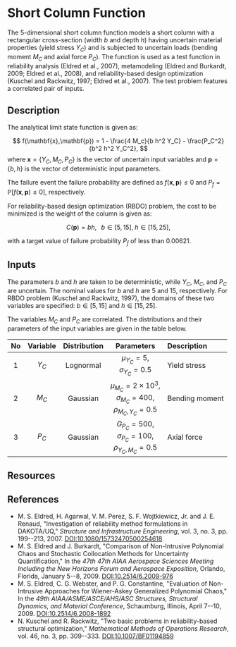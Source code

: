 # Short Column Function

[//]: # "Benchmark type: test-function"
[//]: # "Application fields: reliability, metamodeling, rbdo"
[//]: # "Dimension: 5-dimension"

The 5-dimensional short column function models a short column with a rectangular cross-section (width $b$ and depth $h$) having uncertain material properties (yield stress $Y_C$) and is subjected to uncertain loads (bending moment $M_C$ and axial force $P_C$). The function is used as a test function in reliability analysis (Eldred et al., 2007), metamodeling (Eldred and Burkardt, 2009; Eldred et al., 2008), and reliability-based design optimization (Kuschel and Rackwitz, 1997; Eldred et al., 2007). The test problem features a correlated pair of inputs.

## Description

The analytical limit state function is given as:

$$
f(\mathbf{x},\mathbf{p}) = 1 - \frac{4 M_c}{b h^2 Y_C} - \frac{P_C^2}{b^2 h^2 Y_C^2},
$$
where $\mathbf{x} = \{Y_C, M_C, P_C\}$ is the vector of uncertain input variables 
and $\mathbf{p} = \{ b, h\}$ is the vector of deterministic input parameters.

The failure event the failure probability are defined as $f(\mathbf{x},\mathbf{p}) \leq 0$ and $P_f = \mathbb{P}[f(\mathbf{x},\mathbf{p}) \leq 0]$, respectively.

For reliability-based design optimization (RBDO) problem, the cost to be minimized is the weight of the column is given as:

$$
C(\mathbf{p}) = b h, \;\;\; b \in [5, 15], \; h \in [15,25],
$$

with a target value of failure probability $P_f$ of less than $0.00621$.

## Inputs

The parameters $b$ and $h$ are taken to be deterministic, while $Y_C$, $M_C$, and $P_C$ are uncertain. The nominal values for $b$ and $h$ are $5$ and $15$, respectively. For RBDO problem (Kuschel and Rackwitz, 1997), the domains of these two variables are specified: $b \in [5,15]$ and $h \in [15,25]$. 

The variables $M_C$ and $P_C$ are correlated. The distributions and their parameters of the input variables are given in the table below.

| No  | Variable | Distribution | Parameters | Description |
| :-: | :------: | :----------: | :---------: | :---------- |
| 1   | $Y_C$    | Lognormal  | $\mu_{Y_C} = 5,$<br/>$\sigma_{Y_C} = 0.5$ | Yield stress |
| 2   | $M_C$    | Gaussian   | $\mu_{M_C} = 2 \times 10^3,$<br/>$\sigma_{M_C} = 400,$<br/>$\rho_{M_C, Y_C} = 0.5$ | Bending moment |
| 3   | $P_C$    | Gaussian   | $G_{P_C} = 500,$<br/>$\sigma_{P_C} = 100,$<br/>$\rho_{Y_C, M_C} = 0.5$ | Axial force   |


## Resources

## References

* M. S. Eldred, H. Agarwal, V. M. Perez, S. F. Wojtkiewicz, Jr. and J. E. Renaud, "Investigation of reliability method formulations in DAKOTA/UQ," _Structure and Infrastructure Engineering_, vol. 3, no. 3, pp. 199--213, 2007. [DOI:10.1080/15732470500254618](https://doi.org/10.1080/15732470500254618)
* M. S. Eldred and J. Burkardt, "Comparison of Non-Intrusive Polynomial Chaos and Stochastic Collocation Methods for Uncertainty Quantification," In the _47th 47th AIAA Aerospace Sciences Meeting Including the New Horizons Forum and Aerospace Exposition_, Orlando, Florida, January 5--8, 2009. [DOI:10.2514/6.2009-976](https://doi.org/10.2514/6.2009-976)
* M. S. Eldred, C. G. Webster, and P. G. Constantine, "Evaluation of Non-Intrusive Approaches for Wiener-Askey Generalized Polynomial Chaos," In the _49th AIAA/ASME/ASCE/AHS/ASC Structures, Structural Dynamics, and Material Conference_, Schaumburg, Illinois, April 7--10, 2009. [DOI:10.2514/6.2008-1892](http://doi.org/10.2514/6.2008-1892)
* N. Kuschel and R. Rackwitz, "Two basic problems in reliability-based structural optimization," _Mathematical Methods of Operations Research_, vol. 46, no. 3, pp. 309--333. [DOI:10.1007/BF01194859](https://doi.org/10.1007/BF01194859)